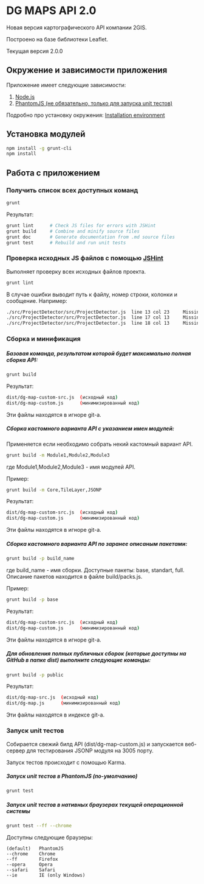 DG MAPS API 2.0
====

Новая версия картографического API компании 2GIS.

Построено на базе библиотеки Leaflet.

Текущая версия 2.0.0

## Окружение и зависимости приложения

Приложение имеет следующие зависимости:

1. [Node.js]
2. [PhantomJS (не обязательно, только для запуска unit тестов)]

[Node.js]: http://nodejs.org/
[PhantomJS (не обязательно, только для запуска unit тестов)]: http://phantomjs.org/download.html

Подробно про установку окружения: [Installation environment]

[Installation environment]: https://github.com/yarikos/DG.MapsAPI/wiki/Installation-environment

## Установка модулей

```bash
npm install -g grunt-cli
npm install
```

## Работа с приложением

### Получить список всех доступных команд

```bash
grunt
```

Результат:

```bash
grunt lint      # Check JS files for errors with JSHint  
grunt build     # Combine and minify source files  
grunt doc       # Generate documentation from .md source files
grunt test      # Rebuild and run unit tests  
```

### Проверка исходных JS файлов с помощью [JSHint]

Выполняет проверку всех исходных файлов проекта.

```bash
grunt lint
```

В случае ошибки выводит путь к файлу, номер строки, колонки и сообщение. Например:

```bash
./src/ProjectDetector/src/ProjectDetector.js  line 13 col 23	 Missing space after ':'.
./src/ProjectDetector/src/ProjectDetector.js  line 17 col 13	 Missing space after ':'.
./src/ProjectDetector/src/ProjectDetector.js  line 18 col 13	 Missing space after ':'.
```

[JSHint]: http://jshint.com/docs/

### Сборка и минификация

##### Базовая команда, результатом которой будет максимально полная сборка API:

```bash
grunt build
```

Результат:

```bash
dist/dg-map-custom-src.js  (исходный код)
dist/dg-map-custom.js      (минимизированный код)
```
Эти файлы находятся в игноре git-a.

##### Cборка кастомного варианта API с указанием имен модулей:

Применяется если необходимо собрать некий кастомный вариант API.

```bash
grunt build -m Module1,Module2,Module3
```
где Module1,Module2,Module3 - имя модулей API. 

Пример:

```bash
grunt build -m Core,TileLayer,JSONP
```

Результат:

```bash
dist/dg-map-custom-src.js  (исходный код)
dist/dg-map-custom.js      (минимизированный код)
```
Эти файлы находятся в игноре git-a.

##### Cборка кастомного варианта API по заранее описаным пакетами:

```bash
grunt build -p build_name
```

где build_name - имя сборки. Доступные пакеты: base, standart, full.
Описание пакетов находится в файле build/packs.js.

Пример:

```bash
grunt build -p base
```

Результат:

```bash
dist/dg-map-custom-src.js  (исходный код)
dist/dg-map-custom.js      (минимизированный код)
```
Эти файлы находятся в игноре git-a.

##### Для обновления полных публичных сборок (которые доступны на GitHub в папке dist) выполните следующие команды:

```bash
grunt build -p public
```

Результат:

```bash
dist/dg-map-src.js  (исходный код)
dist/dg-map.js      (минимизированный код)
```
Эти файлы находятся в индексе git-a.

### Запуск unit тестов

Собирается свежий билд API (dist/dg-map-custom.js) и запускается веб-сервер для тестирования JSONP модуля на 3005 порту.

Запуск тестов происходит с помощью Karma.

##### Запуск unit тестов в PhantomJS (по-умолчанию)

```bash
grunt test
```

##### Запуск unit тестов в нативных браузерах текущей операционной системы

```bash
grunt test --ff --chrome
```

Доступны следующие браузеры:

    (default)   PhantomJS
    --chrome    Chrome
    --ff        Firefox
    --opera     Opera
    --safari    Safari
    --ie        IE (only Windows)
